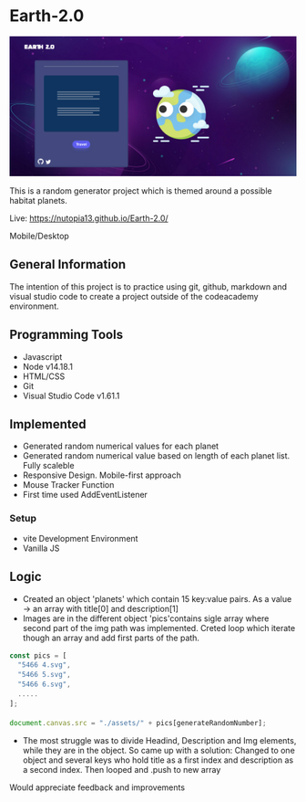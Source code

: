 # Earth-2.0

![](./public/Screenshot%202022-09-16%20at%2012-02-02%20Earth%202.0.png)

This is a random generator project which is themed around a possible habitat planets.

Live: https://nutopia13.github.io/Earth-2.0/

Mobile/Desktop

## General Information

The intention of this project is to practice using git, github, markdown and visual studio code to create a project outside of the codeacademy environment.

## Programming Tools

- Javascript
- Node v14.18.1
- HTML/CSS
- Git
- Visual Studio Code v1.61.1

## Implemented

- Generated random numerical values for each planet
- Generated random numerical value based on length of each planet list. Fully scaleble
- Responsive Design. Mobile-first approach
- Mouse Tracker Function
- First time used AddEventListener

### Setup
- vite Development Environment 
- Vanilla JS

## Logic

- Created an object 'planets' which contain 15 key:value pairs. As a value -> an array with title[0] and description[1]
- Images are in the different object 'pics'contains sigle array where second part of the img path was implemented. Creted loop which iterate though an array and add first parts of the path. 

```javascript
const pics = [
  "5466 4.svg",
  "5466 5.svg",
  "5466 6.svg",
  .....
];

document.canvas.src = "./assets/" + pics[generateRandomNumber];
```

- The most struggle was to divide Headind, Description and Img elements, while they are in the object. So came up with a solution: Changed to one object and several keys who hold title as a first index and description as a second index. Then looped and .push to new array



Would appreciate feedback and improvements
